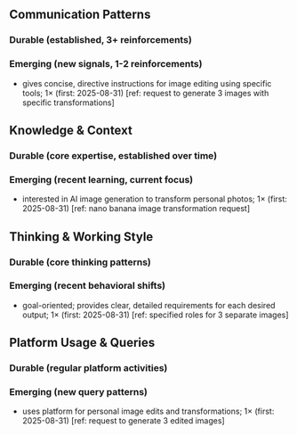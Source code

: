 ## Communication Patterns
### Durable (established, 3+ reinforcements)

### Emerging (new signals, 1-2 reinforcements)
- gives concise, directive instructions for image editing using specific tools; 1× (first: 2025-08-31) [ref: request to generate 3 images with specific transformations]

## Knowledge & Context
### Durable (core expertise, established over time)

### Emerging (recent learning, current focus)  
- interested in AI image generation to transform personal photos; 1× (first: 2025-08-31) [ref: nano banana image transformation request]

## Thinking & Working Style
### Durable (core thinking patterns)

### Emerging (recent behavioral shifts)
- goal-oriented; provides clear, detailed requirements for each desired output; 1× (first: 2025-08-31) [ref: specified roles for 3 separate images]

## Platform Usage & Queries
### Durable (regular platform activities)

### Emerging (new query patterns)
- uses platform for personal image edits and transformations; 1× (first: 2025-08-31) [ref: request to generate 3 edited images]